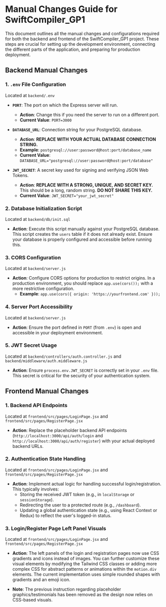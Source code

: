 # Manual Changes Guide for SwiftCompiler_GP1

This document outlines all the manual changes and configurations required for both the backend and frontend of the SwiftCompiler_GP1 project. These steps are crucial for setting up the development environment, connecting the different parts of the application, and preparing for production deployment.

## Backend Manual Changes

### 1. `.env` File Configuration

Located at `backend/.env`

*   **`PORT`**: The port on which the Express server will run.
    *   **Action**: Change this if you need the server to run on a different port.
    *   **Current Value**: `PORT=3000`

*   **`DATABASE_URL`**: Connection string for your PostgreSQL database.
    *   **Action**: **REPLACE WITH YOUR ACTUAL DATABASE CONNECTION STRING.**
    *   **Example**: `postgresql://user:password@host:port/database_name`
    *   **Current Value**: `DATABASE_URL="postgresql://user:password@host:port/database"`

*   **`JWT_SECRET`**: A secret key used for signing and verifying JSON Web Tokens.
    *   **Action**: **REPLACE WITH A STRONG, UNIQUE, AND SECRET KEY.** This should be a long, random string. **DO NOT SHARE THIS KEY.**
    *   **Current Value**: `JWT_SECRET="your_jwt_secret"`

### 2. Database Initialization Script

Located at `backend/db/init.sql`

*   **Action**: Execute this script manually against your PostgreSQL database. This script creates the `users` table if it does not already exist. Ensure your database is properly configured and accessible before running this.

### 3. CORS Configuration

Located at `backend/server.js`

*   **Action**: Configure CORS options for production to restrict origins. In a production environment, you should replace `app.use(cors());` with a more restrictive configuration.
    *   **Example**: `app.use(cors({ origin: 'https://yourfrontend.com' }));`

### 4. Server Port Accessibility

Located at `backend/server.js`

*   **Action**: Ensure the port defined in `PORT` (from `.env`) is open and accessible in your deployment environment.

### 5. JWT Secret Usage

Located at `backend/controllers/auth.controller.js` and `backend/middleware/auth.middleware.js`

*   **Action**: Ensure `process.env.JWT_SECRET` is correctly set in your `.env` file. This secret is critical for the security of your authentication system.

## Frontend Manual Changes

### 1. Backend API Endpoints

Located at `frontend/src/pages/LoginPage.jsx` and `frontend/src/pages/RegisterPage.jsx`

*   **Action**: Replace the placeholder backend API endpoints (`http://localhost:3000/api/auth/login` and `http://localhost:3000/api/auth/register`) with your actual deployed backend URLs.

### 2. Authentication State Handling

Located at `frontend/src/pages/LoginPage.jsx` and `frontend/src/pages/RegisterPage.jsx`

*   **Action**: Implement actual logic for handling successful login/registration. This typically involves:
    *   Storing the received JWT token (e.g., in `localStorage` or `sessionStorage`).
    *   Redirecting the user to a protected route (e.g., `/dashboard`).
    *   Updating a global authentication state (e.g., using React Context or Redux) to reflect the user's logged-in status.

### 3. Login/Register Page Left Panel Visuals

Located at `frontend/src/pages/LoginPage.jsx` and `frontend/src/pages/RegisterPage.jsx`

*   **Action**: The left panels of the login and registration pages now use CSS gradients and icons instead of images. You can further customize these visual elements by modifying the Tailwind CSS classes or adding more complex CSS for abstract patterns or animations within the `motion.div` elements. The current implementation uses simple rounded shapes with gradients and an emoji icon.

*   **Note**: The previous instruction regarding placeholder graphics/testimonials has been removed as the design now relies on CSS-based visuals.



